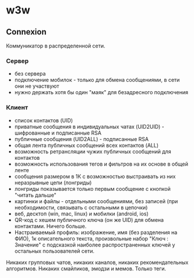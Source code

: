 # w3w

## Сonnexion

Коммуникатор в распределенной сети.

### Сервер

- без сервера
- подключение мобилок - только для обмена сообщениями, в сети они не участвуют
- нужно держать хотя бы один "маяк" для безадресного подключения

### Клиент

- список контактов (UID)
- приватные сообщения в индивидуальных чатах (UID2UID) - шифрованные и подписанные RSA
- публичные сообщения (UID2ALL) - подписанные RSA
- общая лента публичных сообщений всех контактов (ALL)
- возможность ретрансляции чужих публичных сообщений для контактов
- возможность использования тегов и фильтров на их основе в общей ленте
- сообщения размером в 1К с возможностью выстраивать из них неразрывные цепи (лонгриды)
- лонгриды показывается только первым сообщение с кнопкой "читать дальше"
- картинки и файлы - отдельными сообщениями, без записей (при необходимости, связывать с остальными в цепочки)
- веб, десктоп (win, mac, linux) и мобилки (android, ios)
- QR-код с хешем публичного ключа (он же UID) для обмена контактами. Ничего больше.
- Настраиваемый профиль: изображение, имя (без разделения на ФИО), 1к описательного текста, произвольные набор "Ключ : Значение" с подсказкой наиболее распространенных ключей у остальных пользователей сети.

Никаких групповых чатов, никаких каналов, никаких рекомендательных алгоритмов. Никаких смайликов, эмодзи и мемов. Только теги.
